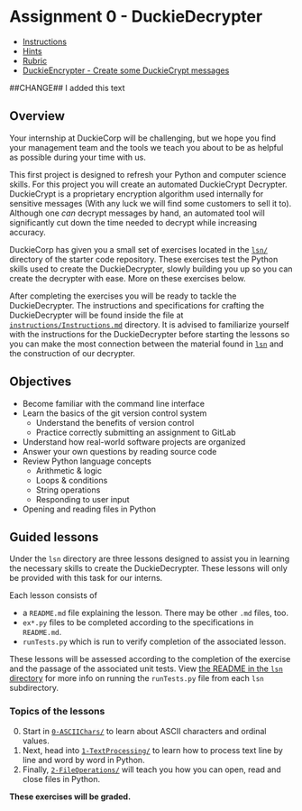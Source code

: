 # Assignment 0 - DuckieDecrypter

* [Instructions](instructions/Instructions.md)
* [Hints](instructions/Hints.md)
* [Rubric](instructions/Rubric.md)
* [DuckieEncrypter - Create some DuckieCrypt messages](instructions/Duckie_Encrypter.md)

##CHANGE##
I added this text

## Overview

Your internship at DuckieCorp will be challenging, but we hope you find your management team and the tools we teach you about to be as helpful as possible during your time with us.

This first project is designed to refresh your Python and computer science skills.  For this project you will create an automated DuckieCrypt Decrypter.  DuckieCrypt is a proprietary encryption algorithm used internally for sensitive messages (With any luck we will find some customers to sell it to).  Although one *can* decrypt messages by hand, an automated tool will significantly cut down the time needed to decrypt while increasing accuracy.

DuckieCorp has given you a small set of exercises located in the [`lsn/`](lsn) directory of the starter code repository.  These exercises test the Python skills used to create the DuckieDecrypter, slowly building you up so you can create the decrypter with ease. More on these exercises below.

After completing the exercises you will be ready to tackle the DuckieDecrypter. The instructions and specifications for crafting the DuckieDecrypter will be found inside the file at [`instructions/Instructions.md`](instructions/Instructions.md) directory. It is advised to familiarize yourself with the instructions for the DuckieDecrypter before starting the lessons so you can make the most connection between the material found in [`lsn`](lsn) and the construction of our decrypter.


## Objectives

-   Become familiar with the command line interface
-   Learn the basics of the git version control system
    -   Understand the benefits of version control
    -   Practice correctly submitting an assignment to GitLab
-   Understand how real-world software projects are organized
-   Answer your own questions by reading source code
-   Review Python language concepts
    -   Arithmetic & logic
    -   Loops & conditions
    -   String operations
    -   Responding to user input
-   Opening and reading files in Python


## Guided lessons

Under the `lsn` directory are three lessons designed to assist you in learning the necessary skills to create the DuckieDecrypter. These lessons will only be provided with this task for our interns.

Each lesson consists of
*   a `README.md` file explaining the lesson.  There may be other `.md` files, too.
*   `ex*.py` files to be completed according to the specifications in `README.md`.
*   `runTests.py` which is run to verify completion of the associated lesson.

These lessons will be assessed according to the completion of the exercise and the passage of the associated unit tests. View [the README in the `lsn` directory](./lsn) for more info on running the `runTests.py` file from each `lsn` subdirectory.

### Topics of the lessons

0.  Start in [`0-ASCIIChars/`](lsn/0-ASCIIChars) to learn about ASCII characters and ordinal values.
1.  Next, head into [`1-TextProcessing/`](lsn/1-TextProcessing) to learn how to process text line by line and word by word in Python.
2.  Finally, [`2-FileOperations/`](lsn/2-FileOperations) will teach you how you can open, read and close files in Python.

**These exercises will be graded.**
